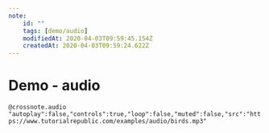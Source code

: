 ```yaml
---
note:
    id: ""
    tags: [demo/audio]
    modifiedAt: 2020-04-03T09:59:45.154Z
    createdAt: 2020-04-03T09:59:24.622Z
---
```

# Demo - audio

`@crossnote.audio "autoplay":false,"controls":true,"loop":false,"muted":false,"src":"https://www.tutorialrepublic.com/examples/audio/birds.mp3"`  


